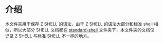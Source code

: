 # 介绍

本文件夹用于保存 Z SHELL 的语法，由于 Z SHELL 的语法大部分和标准 shell 相似，所以大部分 SHELL 文档都在 [standard-shell](../standard-shell) 文件夹下，本文件夹的文档仅记录 Z SHELL 与标准 SHELL 不一样的地方。
